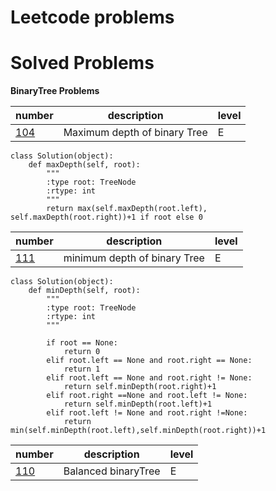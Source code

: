 Leetcode problems
===
#  Solved Problems
**BinaryTree Problems**

|number|description|level|
|---|---|---|
|[104](https://leetcode.com/problems/maximum-depth-of-binary-tree/)|Maximum depth of binary Tree|E|
~~~
class Solution(object):
    def maxDepth(self, root):
        """
        :type root: TreeNode
        :rtype: int
        """
        return max(self.maxDepth(root.left), self.maxDepth(root.right))+1 if root else 0
~~~
|number|description|level|
|---|---|---|
|[111](https://leetcode.com/problems/minimum-depth-of-binary-tree/)|minimum depth of binary Tree|E|
~~~
class Solution(object):
    def minDepth(self, root):
        """
        :type root: TreeNode
        :rtype: int
        """

        if root == None:
            return 0
        elif root.left == None and root.right == None:
            return 1
        elif root.left == None and root.right != None:
            return self.minDepth(root.right)+1
        elif root.right ==None and root.left != None:
            return self.minDepth(root.left)+1
        elif root.left != None and root.right !=None:
            return min(self.minDepth(root.left),self.minDepth(root.right))+1
~~~

|number|description|level|
|---|---|---|
|[110](https://leetcode.com/problems/balanced-binary-tree/)|Balanced binaryTree|E|
